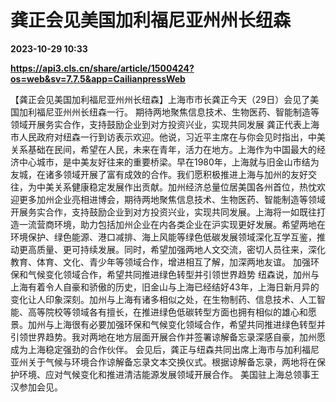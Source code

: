 # 龚正会见美国加利福尼亚州州长纽森

**2023-10-29 10:33**

**https://api3.cls.cn/share/article/1500424?os=web&sv=7.7.5&app=CailianpressWeb**

【龚正会见美国加利福尼亚州州长纽森】上海市市长龚正今天（29日）会见了美国加利福尼亚州州长纽森一行。 期待两地聚焦信息技术、生物医药、智能制造等领域开展务实合作，支持鼓励企业到对方投资兴业，实现共同发展 龚正代表上海市人民政府对纽森一行到访表示欢迎。他说，习近平主席在与你会见时指出，中美关系基础在民间，希望在人民，未来在青年，活力在地方。上海作为中国最大的经济中心城市，是中美友好往来的重要桥梁。早在1980年，上海就与旧金山市结为友城，在诸多领域开展了富有成效的合作。我们愿积极推进上海与加州的友好交往，为中美关系健康稳定发展作出贡献。加州经济总量位居美国各州首位，热忱欢迎更多加州企业亮相进博会，期待两地聚焦信息技术、生物医药、智能制造等领域开展务实合作，支持鼓励企业到对方投资兴业，实现共同发展。上海将一如既往打造一流营商环境，助力包括加州企业在内各类企业在沪实现更好发展。希望两地在环境保护、绿色能源、港口减排、海上风能等绿色低碳发展领域深化互学互鉴，推动更高质量、更可持续发展。同时，希望加强两地人文交流，密切人员往来，深化教育、体育、文化、青少年等领域合作，增进相互了解，加深两地友谊。 加强环保和气候变化领域合作，希望共同推进绿色转型并引领世界趋势 纽森说，加州与上海有着令人自豪和骄傲的历史，旧金山与上海已经结好43年，上海日新月异的变化让人印象深刻。加州与上海有诸多相似之处，在生物制药、信息技术、人工智能、高等院校等领域各有擅长，在推进绿色低碳转型方面也拥有相似的雄心和愿景。加州与上海很有必要加强环保和气候变化领域合作，希望共同推进绿色转型并引领世界趋势。我对两地在地方层面开展合作并签署谅解备忘录深感自豪，加州愿成为上海稳定强劲的合作伙伴。 会见后，龚正与纽森共同出席上海市与加利福尼亚州关于气候与环境合作谅解备忘录文本交换仪式。根据谅解备忘录，两地将在保护环境、应对气候变化和推进清洁能源发展领域开展合作。 美国驻上海总领事王汉参加会见。